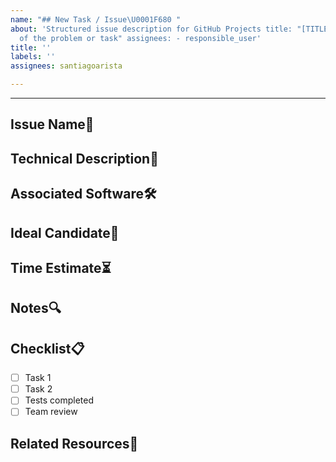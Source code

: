 ```yaml
---
name: "## New Task / Issue\U0001F680 "
about: 'Structured issue description for GitHub Projects title: "[TITLE] Brief description
  of the problem or task" assignees: - responsible_user'
title: ''
labels: ''
assignees: santiagoarista

---
```


---
## Issue Name📌
<!-- Brief title describing the problem or task -->
## Technical Description📖
<!-- Detailed explanation of the problem, expected implementation, or technical
context -->
## Associated Software🛠
<!-- Indicate if the issue is related to a specific module, framework, or tool -->
## Ideal Candidate🎯
<!-- Profile of the developer or team best suited to handle this issue -->
## Time Estimate⏳
<!-- Estimated time in hours/days/weeks to complete the task -->
## Notes🔍
<!-- Additional comments, blockers, dependencies, risks, or important notes -->
## Checklist📋
- [ ] Task 1
- [ ] Task 2
- [ ] Tests completed
- [ ] Team review
## Related Resources📎
<!-- Links

